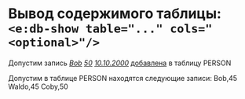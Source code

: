 # Вывод содержимого таблицы: `<e:db-show table="..." cols="<optional>"/>`

<div>
<e:example name="Пустая таблица">
    <e:then log="true">
        <e:db-show table="PERSON" cols="NAME"/>
        <e:db-show table="PERSON"/>
    </e:then>
</e:example>
</div>

Допустим запись *[Bob](- "#name") [50](- "#age") [10.10.2000](- "#bd")* [добавлена](- "c:assert-true=addRecord(#name, #age, #bd)") в таблицу PERSON

<div>
<e:example name="Не пустая таблица">
    <e:then log="true">
        <e:db-show table="PERSON" caption="Caption" cols="NAME, *AGE, **BIRTHDAY"/>
    </e:then>
</e:example>
<e:example name="Фильтрация не пустой таблицы">
    <e:given>
        Допустим в таблице PERSON находятся следующие записи:
        <e:db-set table="PERSON" cols="NAME, AGE">
            <row>Bob,45</row>
            <row>Waldo,45</row>
            <row>Coby,50</row>
        </e:db-set>
    </e:given>
    <e:then log="true">
        <e:db-show table="PERSON" caption="Caption" cols="NAME, *AGE" where="AGE=45;NAME=Waldo"/>
    </e:then>
</e:example>
</div>